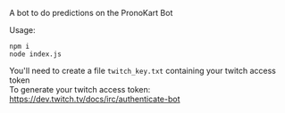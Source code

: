 A bot to do predictions on the PronoKart Bot

Usage:
```
npm i
node index.js
```

You'll need to create a file `twitch_key.txt` containing your twitch access token  
To generate your twitch access token: https://dev.twitch.tv/docs/irc/authenticate-bot
